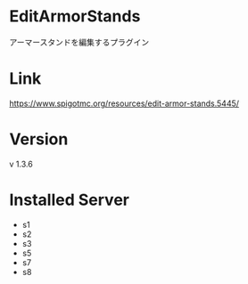 # EditArmorStands
アーマースタンドを編集するプラグイン

# Link
https://www.spigotmc.org/resources/edit-armor-stands.5445/

# Version
v 1.3.6

# Installed Server
- s1
- s2
- s3
- s5
- s7
- s8
